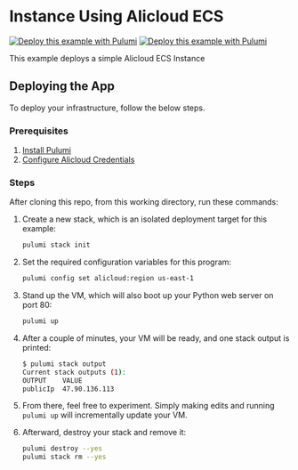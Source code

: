 # Instance Using Alicloud ECS

[![Deploy this example with Pulumi](https://www.pulumi.com/images/deploy-with-pulumi/dark.svg)](https://app.pulumi.com/new?template=https://github.com/pulumi/examples/blob/master/alicloud-ts-ecs/README.md#gh-light-mode-only)
[![Deploy this example with Pulumi](https://get.pulumi.com/new/button-light.svg)](https://app.pulumi.com/new?template=https://github.com/pulumi/examples/blob/master/alicloud-ts-ecs/README.md#gh-dark-mode-only)

This example deploys a simple Alicloud ECS Instance

## Deploying the App

To deploy your infrastructure, follow the below steps.

### Prerequisites

1. [Install Pulumi](https://www.pulumi.com/docs/get-started/install/)
2. [Configure Alicloud Credentials](https://www.pulumi.com/registry/packages/alicloud/installation-configuration/#configuring-credentials)

### Steps

After cloning this repo, from this working directory, run these commands:

1. Create a new stack, which is an isolated deployment target for this example:

    ```bash
    pulumi stack init
    ```

2. Set the required configuration variables for this program:

    ```bash
    pulumi config set alicloud:region us-east-1
    ```

3. Stand up the VM, which will also boot up your Python web server on port 80:

    ```bash
    pulumi up
    ```

4. After a couple of minutes, your VM will be ready, and one stack output is printed:

    ```bash
    $ pulumi stack output
    Current stack outputs (1):
    OUTPUT    VALUE
    publicIp  47.90.136.113
    ```

5. From there, feel free to experiment. Simply making edits and running `pulumi up` will incrementally update your VM.

6. Afterward, destroy your stack and remove it:

    ```bash
    pulumi destroy --yes
    pulumi stack rm --yes
    ```
